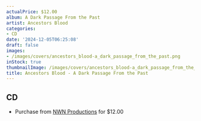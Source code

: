 ```yaml
---
actualPrice: $12.00
album: A Dark Passage From the Past
artist: Ancestors Blood
categories:
- CD
date: '2024-12-05T06:25:08'
draft: false
images:
- /images/covers/ancestors_blood-a_dark_passage_from_the_past.png
inStock: true
thumbnailImage: /images/covers/ancestors_blood-a_dark_passage_from_the_past-thumb.png
title: Ancestors Blood - A Dark Passage From the Past
---
```


## CD
* Purchase from [NWN Productions](http://shop.nwnprod.com/index.php?route=product/product&path=93&product_id=25312&sort=pd.name&order=ASC) for $12.00
